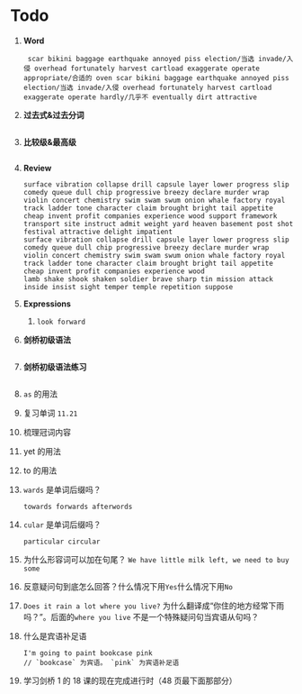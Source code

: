 # Todo

1. **Word**

   ```
    scar bikini baggage earthquake annoyed piss election/当选 invade/入侵 overhead fortunately harvest cartload exaggerate operate
   appropriate/合适的 oven scar bikini baggage earthquake annoyed piss election/当选 invade/入侵 overhead fortunately harvest cartload exaggerate operate hardly/几乎不 eventually dirt attractive
   ```

2. **过去式&过去分词**

   ```

   ```

3. **比较级&最高级**

   ```

   ```

4. **Review**

   ```
   surface vibration collapse drill capsule layer lower progress slip comedy queue dull chip progressive breezy declare murder wrap violin concert chemistry swim swam swum onion whale factory royal track ladder tone character claim brought bright tail appetite cheap invent profit companies experience wood support framework transport site instruct admit weight yard heaven basement post shot festival attractive delight impatient
   surface vibration collapse drill capsule layer lower progress slip comedy queue dull chip progressive breezy declare murder wrap violin concert chemistry swim swam swum onion whale factory royal track ladder tone character claim brought bright tail appetite cheap invent profit companies experience wood
   lamb shake shook shaken soldier brave sharp tin mission attack inside insist sight temper temple repetition suppose
   ```

5. **Expressions**

   1. `look forward`

6. **剑桥初级语法**

   ```

   ```

7. **剑桥初级语法练习**

   ```

   ```

8. `as` 的用法

9. 复习单词 `11.21`

10. 梳理冠词内容

11. yet 的用法

12. to 的用法

13. `wards` 是单词后缀吗？

    ```
    towards forwards afterwords
    ```

14. `cular` 是单词后缀吗？

    ```
    particular circular
    ```

15. 为什么形容词可以加在句尾？ `We have little milk left, we need to buy some`

16. 反意疑问句到底怎么回答？什么情况下用`Yes`什么情况下用`No`

17. `Does it rain a lot where you live?` 为什么翻译成“你住的地方经常下雨吗？”。后面的`where you live` 不是一个特殊疑问句当宾语从句吗？

18. 什么是宾语补足语

    ```
    I'm going to paint bookcase pink
    // `bookcase` 为宾语。 `pink` 为宾语补足语
    ```

19. 学习剑桥 1 的 18 课的现在完成进行时（48 页最下面那部分）
